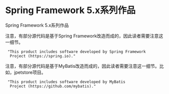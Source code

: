 Spring Framework 5.x系列作品
==================

Spring Framework 5.x系列作品

注意，有部分源代码是基于Spring Framework改造而成的，因此读者需要注意这一细节。

     "This product includes software developed by Spring Framework
      Project (https://spring.io)."

注意，有部分源代码是基于MyBatis改造而成的，因此读者需要注意这一细节。比如，jpetstore项目。

     "This product includes software developed by MyBatis
      Project (https://github.com/mybatis)."
